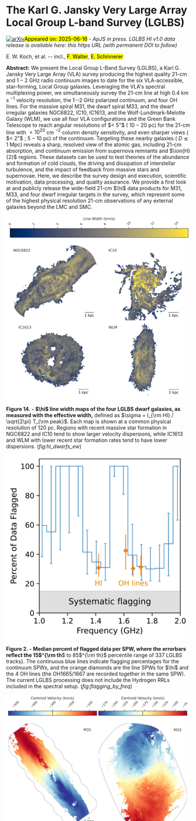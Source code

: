 <div class="macros" style="visibility:hidden;">
$\newcommand{\ensuremath}{}$
$\newcommand{\xspace}{}$
$\newcommand{\object}[1]{\texttt{#1}}$
$\newcommand{\farcs}{{.}''}$
$\newcommand{\farcm}{{.}'}$
$\newcommand{\arcsec}{''}$
$\newcommand{\arcmin}{'}$
$\newcommand{\ion}[2]{#1#2}$
$\newcommand{\textsc}[1]{\textrm{#1}}$
$\newcommand{\hl}[1]{\textrm{#1}}$
$\newcommand{\footnote}[1]{}$
$\newcommand{\vdag}{(v)^\dagger}$
$\newcommand$
$\newcommand$
$\newcommand{\msolpcsq}{M_\odot pc^{-2}\xspace}$
$\newcommand{\msolyr}{M_\odot yr^{-1}\xspace}$
$\newcommand{\msol}{M_\odot\xspace}$
$\newcommand{\twelveco}{^{12}CO\xspace}$
$\newcommand{\twelvecoto}{^{12}CO\mbox{(2-1)}\xspace}$
$\newcommand{\twelvecotht}{^{12}CO\mbox{(3-2)}\xspace}$
$\newcommand{\thirtco}{^{13}CO\xspace}$
$\newcommand{\thirtcoto}{^{13}CO\mbox{(2-1)}\xspace}$
$\newcommand{\thirtcotht}{^{13}CO\mbox{(3-2)}\xspace}$
$\newcommand{\ceighto}{C^{18}O\xspace}$
$\newcommand{\hcop}{HCO^{+}\xspace}$
$\newcommand{\hi}{\ion{H}{1}\xspace}$
$\newcommand{◦ee}{\ensuremath{\circ}}$
$\newcommand{\hii}{{\sc H\textsc{ ii}}\xspace}$
$\newcommand{\kms}{km s^{-1}\xspace}$
$\newcommand{\htwo}{H_{2}\xspace}$
$\newcommand{\halpha}{H\alpha\xspace}$
$\newcommand{\Msun}{M_{\odot}\xspace}$
$\newcommand{\Ox}{Sub-department of Astrophysics, Department of Physics, University of Oxford, Keble Road, Oxford OX1 3RH, UK}$
$\newcommand{\UGent}{Sterrenkundig Observatorium, Universiteit Gent, Krijgslaan 281 S9, B-9000 Gent, Belgium}$
$\newcommand{\STScI}{Space Telescope Science Institute, 3700 San Martin Drive, Baltimore, MD 21218, USA}$
$\newcommand{\IWR}{Universität Heidelberg, Interdisziplinäres Zentrum für Wissenschaftliches Rechnen, Im Neuenheimer Feld 205, 69120 Heidelberg, Germany}$
$\newcommand{\Radcliffe}{Elizabeth S. and Richard M. Cashin Fellow at the Radcliffe Institute for Advanced Studies at Harvard University, 10 Garden Street, Cambridge, MA 02138, U.S.A.}$
$\newcommand{\MPIA}{Max-Planck-Institut für Astronomie, Königstuhl 17, D-69117, Heidelberg, Germany}$
$\newcommand{\AURA}{AURA for the European Space Agency (ESA), Space Telescope Science Institute, 3700 San Martin Drive, Baltimore, MD 21218, USA}$
$\newcommand{\UCSD}{Department of Astronomy \& Astrophysics, University of California, San Diego, 9500 Gilman Dr., La Jolla, CA 92093, USA}$
$\newcommand{\Whitman}{Whitman College, 345 Boyer Avenue, Walla Walla, WA 99362, USA}$
$\newcommand{\JHU}{Department of Physics and Astronomy, The Johns Hopkins University, Baltimore, MD 21218, USA}$
$\newcommand{\OSU}{Department of Astronomy, The Ohio State University, 140 West 18th Avenue, Columbus, OH 43210, USA}$
$\newcommand{\OSUPhys}{Department of Physics, The Ohio State University, Columbus, Ohio 43210, USA}$
$\newcommand{ÇAPP}{Center for Cosmology and Astroparticle Physics (CCAPP), 191 West Woodruff Avenue, Columbus, OH 43210, USA}$
$\newcommand{\ARI}{Astronomisches Rechen-Institut, Zentrum für Astronomie der Universität Heidelberg, Mönchhofstr. 12-14, D-69120 Heidelberg, Germany}$
$\newcommand{\ANU}{Research School of Astronomy and Astrophysics, Australian National University, Canberra, ACT 2611, Australia}$
$\newcommand{\UConn}{Department of Physics, University of Connecticut, 196A Auditorium Road, Storrs, CT 06269, USA}$
$\newcommand{\UHawaii}{Institute for Astronomy, University of Hawaii, 2680 Woodlawn Drive, Honolulu, HI 96822, USA}$
$\newcommand{\UniCA}{Université C\^{o}te d'Azur, Observatoire de la C\^{o}te d'Azur, CNRS, Laboratoire Lagrange, 06000, Nice, France}$
$\newcommand{\UAlberta}{Dept. of Physics, University of Alberta, 4-183 CCIS, Edmonton, Alberta, T6G 2E1, Canada}$
$\newcommand{\Arcetri}{INAF — Osservatorio Astrofisico di Arcetri, Largo E. Fermi 5, I-50125, Florence, Italy}$
$\newcommand{\UWyoming}{Department of Physics and Astronomy, University of Wyoming, Laramie, WY 82071, USA}$
$\newcommand{\LJMU}{Astrophysics Research Institute, Liverpool John Moores University, 146 Brownlow Hill, Liverpool L3 5RF, UK}$
$\newcommand{\ITA}{Universität Heidelberg, Zentrum für Astronomie, Institut für Theoretische Astrophysik, Albert-Ueberle-Str 2, D-69120 Heidelberg, Germany}$
$\newcommand{\CfA}{Center for Astrophysics \mid Harvard \& Smithsonian, 60 Garden St., 02138 Cambridge, MA, USA}$
$\newcommand{\MPE}{Max-Planck-Institut für Extraterrestrische Physik (MPE), Giessenbachstr. 1, D-85748 Garching, Germany}$
$\newcommand{\UMD}{Department of Astronomy and Joint Space-Science Institute, University of Maryland, College Park, MD 20742, USA}$
$\newcommand{\UVA}{Department of Astronomy, University of Virginia, Charlottesville, VA, USA}$
$\newcommand{\NRAO}{National Radio Astronomy Observatory, Charlottesville, VA, USA}$
$\newcommand{\ASIAA}{Institute of Astronomy and Astrophysics, Academia Sinica, No. 1, Sec. 4, Roosevelt Road, Taipei 106216, Taiwan}$
$\newcommand{\kipac}{Kavli Institute for Particle Astrophysics \& Cosmology (KIPAC), Stanford University, CA 94305, USA}$
$\newcommand{\aifa}{Argelander-Institut für Astronomie, University of Bonn, Auf dem Hügel 71, 53121 Bonn, Germany}$
$\newcommand{\TKU}{Department of Physics, Tamkang University, No.151, Yingzhuan Road, Tamsui District, New Taipei City 251301, Taiwan}$
$\newcommand{\CarnegieObs}{The Observatories of the Carnegie Institution for Science. 813 Santa Barbara Street, Pasadena, CA 91101, USA}$
$\newcommand{\Princeton}{Department of Astrophysical Sciences, Princeton University, Princeton, NJ 08544, USA}$
$\newcommand{\IAS}{Institute for Advanced Study, 1 Einstein Drive, Princeton, NJ 08540, USA}$
$\newcommand{\COOL}{Cosmic Origins Of Life (COOL) Research DAO, coolresearch.io}$
$\newcommand{\ESO}{European Southern Observatory (ESO), Karl-Schwarzschild-Stra{\ss}e 2, 85748 Garching, Germany}$
$\newcommand{\ULyon}{Univ Lyon, Univ Lyon 1, ENS de Lyon, CNRS, Centre de Recherche Astrophysique de Lyon UMR5574, F-69230 Saint-Genis-Laval, France}$
$\newcommand{\UoM}{Jodrell Bank Centre for Astrophysics, Department of Physics and Astronomy, University of Manchester, Oxford Road, Manchester M13 9PL, UK}$
$\newcommand{\farcs}{\hbox{.\!\!^{\prime\prime}}}$
$\newcommand{\lesssim}{\mathrel{\hbox{\rlap{\hbox{\lower4pt\hbox{\sim}}}\hbox{<}}}}$
$\newcommand{\gtrsim}{\mathrel{\hbox{\rlap{\hbox{\lower4pt\hbox{\sim}}}\hbox{>}}}}$</div>



<div id="title">

# The Karl G. Jansky Very Large Array Local Group L-band Survey (LGLBS)

</div>
<div id="comments">

[![arXiv](https://img.shields.io/badge/arXiv-2506.11792-b31b1b.svg)](https://arxiv.org/abs/2506.11792)<mark>Appeared on: 2025-06-16</mark> -  _ApJS in press. LGLBS HI v1.0 data release is available here: this https URL (with permanent DOI to follow)_

</div>
<div id="authors">

E. W. Koch, et al. -- incl., <mark>F. Walter</mark>, <mark>E. Schinnerer</mark>

</div>
<div id="abstract">

**Abstract:** We present the Local Group L-Band Survey (LGLBS), a Karl G. Jansky Very Large Array (VLA) survey producing the highest quality 21-cm and $1{-}2$ GHz radio continuum images to date for the six VLA-accessible, star-forming, Local Group galaxies. Leveraging the VLA's spectral multiplexing power, we simultaneously survey the 21-cm line at high $0.4$ km s $^{-1}$ velocity resolution, the 1--2 GHz polarized continuum, and four OH lines. For the massive spiral M31, the dwarf spiral M33, and the dwarf irregular galaxies NGC6822, IC10, IC1613, and the Wolf-Lundmark-Melotte Galaxy (WLM), we use all four VLA configurations and the Green Bank Telescope to reach angular resolutions of $< 5"$ ( $10{-}20$ pc) for the 21-cm line with $<10^{20}$ cm $^{-2}$ column density sensitivity, and even sharper views ( $< 2"$ ; $5{-}10$ pc) of the continuum. Targeting these nearby galaxies ( $D\lesssim1$ Mpc) reveals a sharp, resolved view of the atomic gas, including 21-cm absorption, and continuum emission from supernova remnants and $\ion{H}{2}$ regions. These datasets can be used to test theories of the abundance and formation of cold clouds, the driving and dissipation of interstellar turbulence, and the impact of feedback from massive stars and supernovae. Here, we describe the survey design and execution, scientific motivation, data processing, and quality assurance. We provide a first look at and publicly release the wide-field 21-cm $\hi$ data products for M31, M33, and four dwarf irregular targets in the survey, which represent some of the highest physical resolution 21-cm observations of any external galaxies beyond the LMC and SMC.

</div>

<div id="div_fig1">

<img src="tmp_2506.11792/./figures/dwarfs_c+d_ew.png" alt="Fig14" width="100%"/>

**Figure 14. -** **$\hi$ line width maps of the four LGLBS dwarf galaxies, as measured with the effective width,** defined as $\sigma = I_{\rm HI} / \sqrt{2\pi}   T_{\rm peak}$. Each map is shown at a common physical resolution of 120 pc. Regions with recent massive star formation in NGC6822 and IC10 tend to show larger velocity dispersions, while IC1613 and WLM with lower recent star formation rates tend to have lower dispersions. (*fig:hi_dwarfs_ew*)

</div>
<div id="div_fig2">

<img src="tmp_2506.11792/./figures/flagging_stats_by_spw.png" alt="Fig2" width="100%"/>

**Figure 2. -** **Median percent of flagged data per SPW, where the errorbars reflect the 15$^{\rm th**$ to 85$^{\rm th}$ percentile range of 337 LGLBS tracks}. The continuous blue lines indicate flagging percentages for the continuum SPWs, and the orange diamonds are the line SPWs for $\hi$ and the 4 OH lines (the OH1665/1667 are recorded together in the same SPW). The current LGLBS processing does not include the Hydrogen RRLs included in the spectral setup. (*fig:flagging_by_freq*)

</div>
<div id="div_fig3">

<img src="tmp_2506.11792/./figures/m31_m33_c+d_mom1.png" alt="Fig13" width="100%"/>

**Figure 13. -** **$\hi$ centroid velocity maps of M31 and M33** at a common physical resolution of 120 pc. The colormaps are centered at the galaxy's systemic velocity indicated by the vertical black line in each colorbar and extend to $\pm V_{\rm max}$(the maximum rotation velocity). (*fig:hi_m31m33_mom1*)

</div><div id="qrcode"><img src=https://api.qrserver.com/v1/create-qr-code/?size=100x100&data="https://arxiv.org/abs/2506.11792"></div>